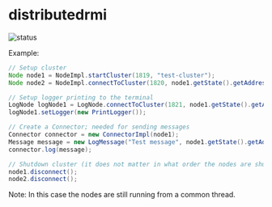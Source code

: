 # distributedrmi

![status](https://travis-ci.org/erwinvaneyk/distributedrmi.svg)


Example:
```java
// Setup cluster
Node node1 = NodeImpl.startCluster(1819, "test-cluster");
Node node2 = NodeImpl.connectToCluster(1820, node1.getState().getAddress());

// Setup logger printing to the terminal
LogNode logNode1 = LogNode.connectToCluster(1821, node1.getState().getAddress());
logNode1.setLogger(new PrintLogger());

// Create a Connector; needed for sending messages
Connector connector = new ConnectorImpl(node1);
Message message = new LogMessage("Test message", node1.getState().getAddress());
connector.log(message);

// Shutdown cluster (it does not matter in what order the nodes are shutdown)
node1.disconnect();
node2.disconnect();
```
Note: In this case the nodes are still running from a common thread.
